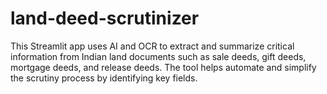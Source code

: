 # land-deed-scrutinizer
This Streamlit app uses AI and OCR to extract and summarize critical information from Indian land documents such as sale deeds, gift deeds, mortgage deeds, and release deeds. The tool helps automate and simplify the scrutiny process by identifying key fields.
